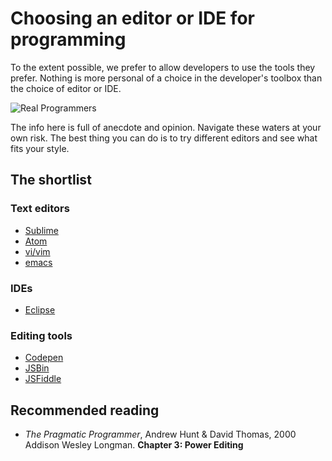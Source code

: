 # Choosing an editor or IDE for programming

To the extent possible, we prefer to allow developers to use the tools they prefer. Nothing is more personal of a choice in the developer's toolbox than the choice of editor or IDE.

![Real Programmers](https://imgs.xkcd.com/comics/real_programmers.png)

The info here is full of anecdote and opinion. Navigate these waters at your own risk. The best thing you can do is to try different editors and see what fits your style.

## The shortlist

### Text editors

 * [Sublime](https://www.sublimetext.com/3)
 * [Atom](https://atom.io/)
 * [vi/vim](http://www.vim.org/download.php)
 * [emacs](https://www.gnu.org/software/emacs/download.html)

### IDEs

 * [Eclipse](https://eclipse.org/downloads/)

### Editing tools

 * [Codepen](http://codepen.io)
 * [JSBin](http://jsbin.com)
 * [JSFiddle](https://jsfiddle.net)

## Recommended reading

 * _The Pragmatic Programmer_, Andrew Hunt & David Thomas, 2000 Addison Wesley Longman. **Chapter 3: Power Editing**

